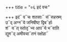 +++
title = "०६ इदं वचः"

+++
इदं᳓ व᳓चः शतसाः᳓ सं᳓सहस्रम्  
उ᳓द् अग्न᳓ये जनिषीष्ट द्विब᳓र्हाः  
शं᳓ य᳓त् स्तोतृ᳓भ्य आप᳓ये भ᳓वाति  
द्युम᳓द् अमीवचा᳓तनं रक्षोहा᳓
